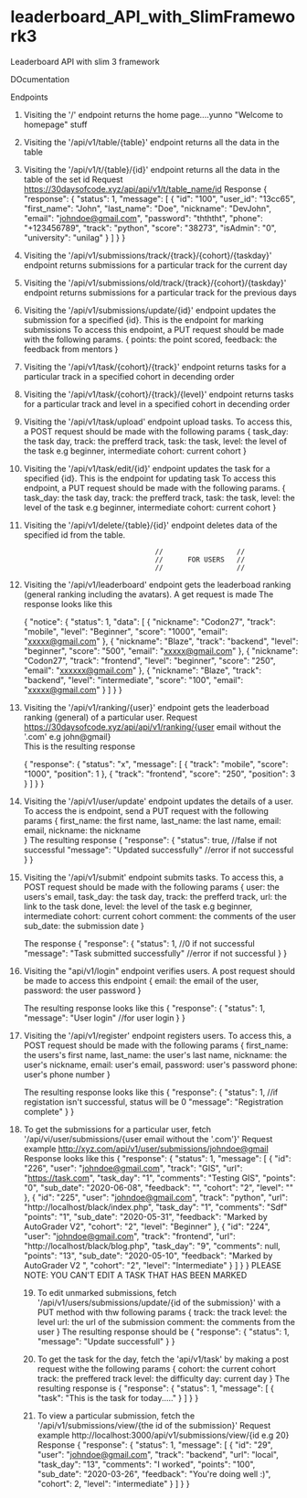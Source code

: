 # leaderboard_API_with_SlimFramework3
Leaderboard API with slim 3 framework

DOcumentation

Endpoints

1. Visiting the '/' endpoint returns the home page....yunno "Welcome to homepage" stuff
2. Visiting the '/api/v1/table/{table}' endpoint returns all the data in the table
3. Visiting the '/api/v1/t/{table}/{id}' endpoint returns all the data in the table of the set id
	Request https://30daysofcode.xyz/api/api/v1/t/table_name/id
	Response 
	{
	    "response": {
	        "status": 1,
	        "message": [
	            {
	                "id": "100",
	                "user_id": "13cc65",
	                "first_name": "John",
	                "last_name": "Doe",
	                "nickname": "DevJohn",
	                "email": "johndoe@gmail.com",
	                "password": "thththt",
	                "phone": "+123456789",
	                "track": "python",
	                "score": "38273",
	                "isAdmin": "0",
	                "university": "unilag"
	            }
	        ]
	    }
	}

4. Visiting the '/api/v1/submissions/track/{track}/{cohort}/{taskday}' endpoint returns submissions for a particular track for the current day
5. Visiting the '/api/v1/submissions/old/track/{track}/{cohort}/{taskday}' endpoint returns submissions for a particular track for the previous days
6. Visiting the '/api/v1/submissions/update/{id}' endpoint updates the submission for a specified {id}. This is the endpoint for marking submissions 
	To access this endpoint, a PUT request should be made with the following params.
	{
		points: the point scored,
		feedback: the feedback from mentors
	}
7. Visiting the '/api/v1/task/{cohort}/{track}' endpoint returns tasks for a particular track in a specified cohort in decending order
8. Visiting the '/api/v1/task/{cohort}/{track}/{level}' endpoint returns tasks for a particular track and level in a specified cohort in decending order
9. Visiting the '/api/v1/task/upload' endpoint upload tasks. To access this, a POST request should be made with the following params
	{
		task_day: the task day,
		track: the prefferd track,
		task: the task,
		level: the level of the task e.g beginner, intermediate
		cohort: current cohort
	}
10. Visiting the '/api/v1/task/edit/{id}' endpoint updates the task for a specified {id}. This is the endpoint for updating task
	To access this endpoint, a PUT request should be made with the following params.
		{
			task_day: the task day,
			track: the prefferd track,
			task: the task,
			level: the level of the task e.g beginner, intermediate
			cohort: current cohort
		}

11. Visiting the '/api/v1/delete/{table}/{id}' endpoint deletes data of the specified id from the table.


										//					//
										//		FOR USERS 	//
										//					//
12. Visiting the '/api/v1/leaderboard' endpoint gets the leaderboad ranking (general ranking including the avatars). A get request is made
	The response looks like this
	
	
	{
	    "notice": {
	        "status": 1,
	        "data": [
	            {
	                "nickname": "Codon27",
	                "track": "mobile",
	                "level": "Beginner",
	                "score": "1000",
	                "email": "xxxxx@gmail.com"
	            },
	            {
	                "nickname": "Blaze",
	                "track": "backend",
	                "level": "beginner",
	                "score": "500",
	                "email": "xxxxx@gmail.com"
	            },
	            {
	                "nickname": "Codon27",
	                "track": "frontend",
	                "level": "beginner",
	                "score": "250",
	                "email": "xxxxxx@gmail.com"
	            },
	            {
	                "nickname": "Blaze",
	                "track": "backend",
	                "level": "intermediate",
	                "score": "100",
	                "email": "xxxxx@gmail.com"
	            }
	        ]
	    }
	}
	
	

13. Visiting the '/api/v1/ranking/{user}' endpoint gets the leaderboad ranking (general) of a particular user.
	Request https://30daysofcode.xyz/api/api/v1/ranking/{user email without the '.com' e.g john@gmail}	
	This is the resulting response
	
	
	{
	    "response": {
	        "status": "x",
	        "message": [
	            {
	                "track": "mobile",
	                "score": "1000",
	                "position": 1
	            },
	            {
	                "track": "frontend",
	                "score": "250",
	                "position": 3
	            }
	        ]
	    }
	}			

14. Visiting the '/api/v1/user/update' endpoint updates the details of a user. To access the is endpoint, send a PUT request with the following params
	{
		first_name: the first name,
		last_name: the last name,
		email: email,
		nickname: the nickname	
	}
	The resulting response 
	{
    	"response": {
        	"status": true, //false if not successful
        	"message": "Updated successfully" //error if not successful
    	}
	}

15. Visiting the '/api/v1/submit' endpoint submits tasks. To access this, a POST request should be made with the following params
	{
		user: the users's email,
		task_day: the task day,
		track: the prefferd track,
		url: the link to the task done,
		level: the level of the task e.g beginner, intermediate
		cohort: current cohort
		comment: the comments of the user
		sub_date: the submission date
	}

	The response 
	{
    	"response": {
        	"status": 1, //0 if not successful
        	"message": "Task submitted successfully" //error if not successful
    	}
	}


16. Visiting the "api/v1/login" endpoint verifies users. A post request should be made to access this endpoint
	{
		email: the email of the user,
		password: the user password
	}

	The resulting response looks like this
	{
	    "response": {
	        "status": 1,
	        "message": "User login"  //for user login
	    }
	}

17. Visiting the '/api/v1/register' endpoint registers users. To access this, a POST request should be made with the following params
	{
		first_name: the users's first name,
		last_name: the user's last name,
		nickname: the user's nickname,
		email: user's email,
		password: user's password
		phone: user's phone number
	}

	The resulting response looks like this
	{
	    "response": {
	        "status": 1, //if registation isn't successful, status will be 0
	        "message": "Registration complete"
	    }
	}	

18. To get the submissions for a particular user,  fetch '/api/vi/user/submissions/{user email without the '.com'}'
	Request example http://xyz.com/api/v1/user/submissions/johndoe@gmail
	Response looks like this
	{
	    "response": {
	        "status": 1, 
	        "message": [
	            {
	                "id": "226",
	                "user": "johndoe@gmail.com",
	                "track": "GIS",
	                "url": "https://task.com",
	                "task_day": "1",
	                "comments": "Testing GIS",
	                "points": "0",
	                "sub_date": "2020-06-08",
	                "feedback": "",
	                "cohort": "2",
	                "level": ""
	            },
	            {
	                "id": "225",
	                "user": "johndoe@gmail.com",
	                "track": "python",
	                "url": "http://localhost/black/index.php",
	                "task_day": "1",
	                "comments": "Sdf"
	                "points": "1",
	                "sub_date": "2020-05-31",
	                "feedback": "Marked by AutoGrader V2",
	                "cohort": "2",
	                "level": "Beginner"
	            },
	            {
	                "id": "224",
	                "user": "johndoe@gmail.com",
	                "track": "frontend",
	                "url": "http://localhost/black/blog.php",
	                "task_day": "9",
	                "comments": null,
	                "points": "13",
	                "sub_date": "2020-05-10",
	                "feedback": "Marked by AutoGrader V2 ",
	                "cohort": "2",
	                "level": "Intermediate"
	            }
	        ]
	    }
	} 
	PLEASE NOTE: YOU CAN'T EDIT A TASK THAT HAS BEEN MARKED

	19. To edit unmarked submissions,  fetch '/api/v1/users/submissions/update/{id of the submission}' with a PUT method with thw following params
		{
			track: the track 
			level: the level
			url: the url of the submission
			comment: the comments from the user
		}
		The resulting response should be
		{
		    "response": {
		        "status": 1,
		        "message": "Update successfull"
		    }
		}

	20. To get the task for the day, fetch the 'api/v1/task' by making a post request withe the following params
		{
			cohort: the current cohort
			track: the preffered track
			level: the difficulty
			day: current day
		}
		The resulting response is 
		{
		    "response": {
		        "status": 1,
		        "message": [
		            {
		                "task": "This is the task for today....."
		            }
		        ]
		    }
		}

	21. To view a particular submission,  fetch the '/api/v1/submissions/view/{the id of the submission}'
		Request example http://localhost:3000/api/v1/submissions/view/{id e.g 20}
		Response
		{
		    "response": {
		        "status": 1,
		        "message": [
		            {
		                "id": "29",
		                "user": "johndoe@gmail.com",
		                "track": "backend",
		                "url": "local",
		                "task_day": "13",
		                "comments": "I worked",
		                "points": "100",
		                "sub_date": "2020-03-26",
		                "feedback": "You're doing well :)",
		                "cohort": 2,
		                "level": "intermediate"
		            }
		        ]
		    }
		}
